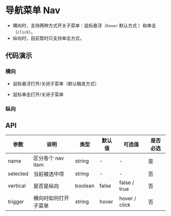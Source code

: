 # 导航菜单 Nav

- 横向时，支持两种方式开关子菜单：鼠标悬浮（`hover` 默认方式 ）和单击（`click`）。
- 纵向时，目前暂时只支持单击方式。

## 代码演示

### 横向

- 鼠标悬浮打开/关闭子菜单（默认触发方式）

<demo-nav-1 />

- 鼠标单击打开/关闭子菜单

<demo-nav-2 />

### 纵向

<demo-nav-3 />

## API

| 参数     | 说明                 | 类型    | 默认值 | 可选值        | 是否必选 |
| -------- | -------------------- | ------- | ------ | ------------- | -------- |
| name     | 区分各个 nav item    | string  | -      | -             | 是       |
| selected | 当前被选中项         | string  | -      | -             | 否       |
| vertical | 是否是纵向           | boolean | false  | false / true  | 否       |
| trigger  | 横向时如何打开子菜单 | string  | hover  | hover / click | 否       |
